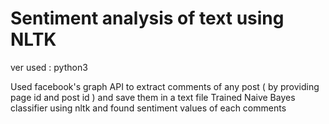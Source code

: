 # Sentiment analysis of text using NLTK 

ver used : python3

Used facebook's graph API to extract comments of any post ( by providing page id and post id ) and save them in a text file
Trained Naive Bayes classifier using nltk and found sentiment values of each comments

